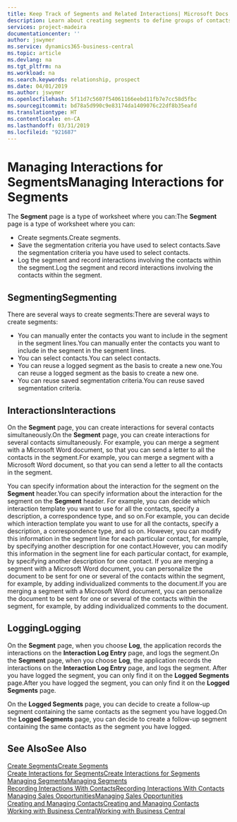 ```yaml
---
title: Keep Track of Segments and Related Interactions| Microsoft Docs
description: Learn about creating segments to define groups of contacts and specifying interactions for segments.
services: project-madeira
documentationcenter: ''
author: jswymer
ms.service: dynamics365-business-central
ms.topic: article
ms.devlang: na
ms.tgt_pltfrm: na
ms.workload: na
ms.search.keywords: relationship, prospect
ms.date: 04/01/2019
ms.author: jswymer
ms.openlocfilehash: 5f11d7c5607f54061166eebd11fb7e7cc58d5fbc
ms.sourcegitcommit: bd78a5d990c9e83174da1409076c22df8b35eafd
ms.translationtype: HT
ms.contentlocale: en-CA
ms.lasthandoff: 03/31/2019
ms.locfileid: "921687"
---
```

# <a name="managing-interactions-for-segments"></a><span data-ttu-id="ed536-103">Managing Interactions for Segments</span><span class="sxs-lookup"><span data-stu-id="ed536-103">Managing Interactions for Segments</span></span>
<span data-ttu-id="ed536-104">The **Segment** page is a type of worksheet where you can:</span><span class="sxs-lookup"><span data-stu-id="ed536-104">The **Segment** page is a type of worksheet where you can:</span></span>

* <span data-ttu-id="ed536-105">Create segments.</span><span class="sxs-lookup"><span data-stu-id="ed536-105">Create segments.</span></span>
* <span data-ttu-id="ed536-106">Save the segmentation criteria you have used to select contacts.</span><span class="sxs-lookup"><span data-stu-id="ed536-106">Save the segmentation criteria you have used to select contacts.</span></span>
* <span data-ttu-id="ed536-107">Log the segment and record interactions involving the contacts within the segment.</span><span class="sxs-lookup"><span data-stu-id="ed536-107">Log the segment and record interactions involving the contacts within the segment.</span></span>

## <a name="segmenting"></a><span data-ttu-id="ed536-108">Segmenting</span><span class="sxs-lookup"><span data-stu-id="ed536-108">Segmenting</span></span>
<span data-ttu-id="ed536-109">There are several ways to create segments:</span><span class="sxs-lookup"><span data-stu-id="ed536-109">There are several ways to create segments:</span></span>

* <span data-ttu-id="ed536-110">You can manually enter the contacts you want to include in the segment in the segment lines.</span><span class="sxs-lookup"><span data-stu-id="ed536-110">You can manually enter the contacts you want to include in the segment in the segment lines.</span></span>
* <span data-ttu-id="ed536-111">You can select contacts.</span><span class="sxs-lookup"><span data-stu-id="ed536-111">You can select contacts.</span></span>
* <span data-ttu-id="ed536-112">You can reuse a logged segment as the basis to create a new one.</span><span class="sxs-lookup"><span data-stu-id="ed536-112">You can reuse a logged segment as the basis to create a new one.</span></span>
* <span data-ttu-id="ed536-113">You can reuse saved segmentation criteria.</span><span class="sxs-lookup"><span data-stu-id="ed536-113">You can reuse saved segmentation criteria.</span></span>

## <a name="interactions"></a><span data-ttu-id="ed536-114">Interactions</span><span class="sxs-lookup"><span data-stu-id="ed536-114">Interactions</span></span>
<span data-ttu-id="ed536-115">On the **Segment** page, you can create interactions for several contacts simultaneously.</span><span class="sxs-lookup"><span data-stu-id="ed536-115">On the **Segment** page, you can create interactions for several contacts simultaneously.</span></span> <span data-ttu-id="ed536-116">For example, you can merge a segment with a Microsoft Word document, so that you can send a letter to all the contacts in the segment.</span><span class="sxs-lookup"><span data-stu-id="ed536-116">For example, you can merge a segment with a Microsoft Word document, so that you can send a letter to all the contacts in the segment.</span></span>

<span data-ttu-id="ed536-117">You can specify information about the interaction for the segment on the **Segment** header.</span><span class="sxs-lookup"><span data-stu-id="ed536-117">You can specify information about the interaction for the segment on the **Segment** header.</span></span> <span data-ttu-id="ed536-118">For example, you can decide which interaction template you want to use for all the contacts, specify a description, a correspondence type, and so on.</span><span class="sxs-lookup"><span data-stu-id="ed536-118">For example, you can decide which interaction template you want to use for all the contacts, specify a description, a correspondence type, and so on.</span></span> <span data-ttu-id="ed536-119">However, you can modify this information in the segment line for each particular contact, for example, by specifying another description for one contact.</span><span class="sxs-lookup"><span data-stu-id="ed536-119">However, you can modify this information in the segment line for each particular contact, for example, by specifying another description for one contact.</span></span> <span data-ttu-id="ed536-120">If you are merging a segment with a Microsoft Word document, you can personalize the document to be sent for one or several of the contacts within the segment, for example, by adding individualized comments to the document.</span><span class="sxs-lookup"><span data-stu-id="ed536-120">If you are merging a segment with a Microsoft Word document, you can personalize the document to be sent for one or several of the contacts within the segment, for example, by adding individualized comments to the document.</span></span>

## <a name="logging"></a><span data-ttu-id="ed536-121">Logging</span><span class="sxs-lookup"><span data-stu-id="ed536-121">Logging</span></span>
<span data-ttu-id="ed536-122">On the **Segment** page, when you choose **Log**, the application records the interactions on the **Interaction Log Entry** page, and logs the segment.</span><span class="sxs-lookup"><span data-stu-id="ed536-122">On the **Segment** page, when you choose **Log**, the application records the interactions on the **Interaction Log Entry** page, and logs the segment.</span></span> <span data-ttu-id="ed536-123">After you have logged the segment, you can only find it on the **Logged Segments** page.</span><span class="sxs-lookup"><span data-stu-id="ed536-123">After you have logged the segment, you can only find it on the **Logged Segments** page.</span></span>

<span data-ttu-id="ed536-124">On the **Logged Segments** page, you can decide to create a follow-up segment containing the same contacts as the segment you have logged.</span><span class="sxs-lookup"><span data-stu-id="ed536-124">On the **Logged Segments** page, you can decide to create a follow-up segment containing the same contacts as the segment you have logged.</span></span>

## <a name="see-also"></a><span data-ttu-id="ed536-125">See Also</span><span class="sxs-lookup"><span data-stu-id="ed536-125">See Also</span></span>
[<span data-ttu-id="ed536-126">Create Segments</span><span class="sxs-lookup"><span data-stu-id="ed536-126">Create Segments</span></span>](marketing-how-create-segment.md)  
[<span data-ttu-id="ed536-127">Create Interactions for Segments</span><span class="sxs-lookup"><span data-stu-id="ed536-127">Create Interactions for Segments</span></span>](marketing-how-create-interactions.md)  
[<span data-ttu-id="ed536-128">Managing Segments</span><span class="sxs-lookup"><span data-stu-id="ed536-128">Managing Segments</span></span>](marketing-segments.md)  
[<span data-ttu-id="ed536-129">Recording Interactions With Contacts</span><span class="sxs-lookup"><span data-stu-id="ed536-129">Recording Interactions With Contacts</span></span>](marketing-interactions.md)  
[<span data-ttu-id="ed536-130">Managing Sales Opportunities</span><span class="sxs-lookup"><span data-stu-id="ed536-130">Managing Sales Opportunities</span></span>](marketing-manage-sales-opportunities.md)  
[<span data-ttu-id="ed536-131">Creating and Managing Contacts</span><span class="sxs-lookup"><span data-stu-id="ed536-131">Creating and Managing Contacts</span></span>](marketing-contacts.md)  
[<span data-ttu-id="ed536-132">Working with Business Central</span><span class="sxs-lookup"><span data-stu-id="ed536-132">Working with Business Central</span></span>](ui-work-product.md)
